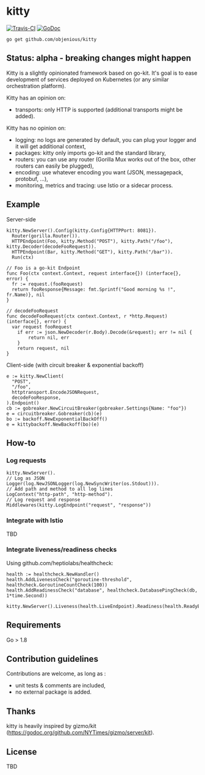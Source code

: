 # kitty
[![Travis-CI](https://travis-ci.org/objenious/kitty.svg)](https://travis-ci.org/objenious/kitty)  [![GoDoc](https://godoc.org/github.com/objenious/kitty?status.svg)](http://godoc.org/github.com/objenious/kitty)

`go get github.com/objenious/kitty`

## Status: alpha - breaking changes might happen

Kitty is a slightly opinionated framework based on go-kit.
It's goal is to ease development of services deployed on Kubernetes (or any similar orchestration platform).

Kitty has an opinion on:
* transports: only HTTP is supported (additional transports might be added).

Kitty has no opinion on:
* logging: no logs are generated by default, you can plug your logger and it will get additional context,
* packages: kitty only imports go-kit and the standard library,
* routers: you can use any router (Gorilla Mux works out of the box, other routers can easily be plugged),
* encoding: use whatever encoding you want (JSON, messagepack, protobuf, ...),
* monitoring, metrics and tracing: use Istio or a sidecar process.

## Example

Server-side
```
kitty.NewServer().Config(kitty.Config{HTTPPort: 8081}).
  Router(gorilla.Router()).
  HTTPEndpoint(Foo, kitty.Method("POST"), kitty.Path("/foo"), kitty.Decoder(decodeFooRequest)).
  HTTPEndpoint(Bar, kitty.Method("GET"), kitty.Path("/bar")).
  Run(ctx)

// Foo is a go-kit Endpoint
func Foo(ctx context.Context, request interface{}) (interface{}, error) {
  fr := request.(fooRequest)
  return fooResponse{Message: fmt.Sprintf("Good morning %s !", fr.Name)}, nil
}

// decodeFooRequest
func decodeFooRequest(ctx context.Context, r *http.Request) (interface{}, error) {
  var request fooRequest
	if err := json.NewDecoder(r.Body).Decode(&request); err != nil {
		return nil, err
	}
	return request, nil
}
```

Client-side (with circuit breaker & exponential backoff)
```
e := kitty.NewClient(
  "POST",
  "/foo",
  httptransport.EncodeJSONRequest,
  decodeFooResponse,
).Endpoint()
cb := gobreaker.NewCircuitBreaker(gobreaker.Settings{Name: "foo"})
e = circuitbreaker.Gobreaker(cb)(e)
bo := backoff.NewExponentialBackOff()
e = kittybackoff.NewBackoff(bo)(e)

```

## How-to

### Log requests

```
kitty.NewServer().
// Log as JSON
Logger(log.NewJSONLogger(log.NewSyncWriter(os.Stdout))).
// Add path and method to all log lines
LogContext("http-path", "http-method").
// Log request and response
Middlewares(kitty.LogEndpoint("request", "response"))
```

### Integrate with Istio

TBD

### Integrate liveness/readiness checks

Using github.com/heptiolabs/healthcheck:
```
health := healthcheck.NewHandler()
health.AddLivenessCheck("goroutine-threshold", healthcheck.GoroutineCountCheck(100))
health.AddReadinessCheck("database", healthcheck.DatabasePingCheck(db, 1*time.Second))

kitty.NewServer().Liveness(health.LiveEndpoint).Readiness(health.ReadyEndpoint)
```

## Requirements

Go > 1.8

## Contribution guidelines

Contributions are welcome, as long as :
* unit tests & comments are included,
* no external package is added.

## Thanks

kitty is heavily inspired by gizmo/kit (https://godoc.org/github.com/NYTimes/gizmo/server/kit).

## License

TBD
